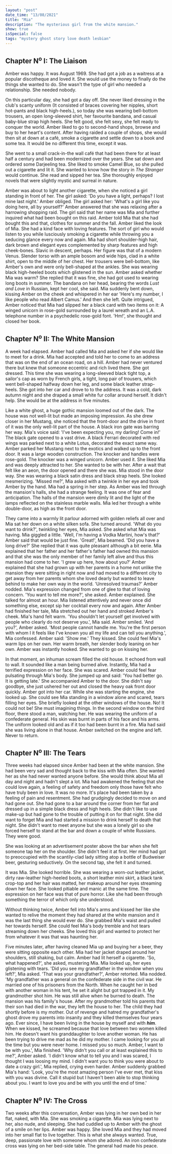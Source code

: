 ```yaml
---
layout: "post"
date_time: "13/08/2021"
title: "Mia"
description: "The mysterious girl from the white mansion."
show: true
isSpecial: false
tags: "mystery ghost story love death lesbian"
---
```


## Chapter N<sup>o</sup> I: The Liaison

Amber was happy. It was August 1969. She had got a job as a waitress at a popular discotheque and loved it.
She would use the money to finally do the things she wanted to do. She wasn't the type of girl who needed a relationship.
She needed nobody.

On this particular day, she had got a day off.
She never liked dressing in the club's scanty uniform (It consisted of braces covering her nipples, short hot-pants and black high-heels.), so today she was wearing bell-bottom trousers, an open long-sleeved shirt, her favourite bandana, and casual baby-blue strap high heels.
She felt good, she felt sexy, she felt ready to conquer the world. Amber liked to go to second-hand shops, browse and buy to her heart's content. After having raided a couple of shops, she would then sit at down at a café, smoke a cigarette and settle down to a book and some tea. It would be no different this time, except it was.

She went to a small crack-in-the wall café that had been there for at least half a century and had been modernized over the years. She sat down and ordered some Darjeeling tea. She liked to smoke Camel Blue, so she pulled out a cigarette
and lit it.
She wanted to know how the story in *The Stranger* would continue. She read and sipped her tea.
She thoroughly enjoyed novels that were slightly mystic and surreal in nature.

Amber was about to light another cigarette, when she noticed a girl standing in front of her. The girl asked: 'Do you have a light, perhaps? I lost mine last night.'  Amber obliged. The girl asked her: 'What's a girl like you doing here, all by yourself?' Amber answered that she was relaxing after a harrowing shopping raid. The girl said that her name was Mia and further inquired what had been bought on this raid. Amber told Mia that she had bought this and that, clothes for summer and the fall. Amber liked the look of Mia. She had a kind face with loving features. The sort of girl who would listen to you while lusciously smoking a cigarette while throwing you a seducing glance every now and again. Mia had short shoulder-high hair, dark brown and elegant eyes complemented by sharp features and high cheek-bones. Slavic in descent, perhaps. Her figure was that of a modern Venus. Slender torso with an ample bosom and wide hips, clad in a white shirt, open to the middle of her chest. Her trousers were bell-bottom, like Amber's own and were only bell-shaped at the ankles. She was wearing black high-heeled boots which glistened in the sun. Amber asked whether Mia was warm? She replied that it was fine, she had got used to wearing long boots in summer. The bandana on her head, bearing the words *Lust and Love* in Russian, kept her cool, she said. Mia suddenly bent down, kissing Amber on the cheek and whispered in her ear 'Here's my number, I like people who read Albert Camus.' And then she left. Quite intrigued, Amber noticed that Mia had slipped her a black card with two items on it: A winged unicorn in rose-gold surrounded by a laurel wreath and an L.A. telephone number in a psychedelic rose-gold font. 'Hm!', she thought and closed her book.

## Chapter N<sup>o</sup> II: The White Mansion

A week had elapsed. Amber had called Mia and asked her if she would like to meet for a drink. Mia had accepted and told her to come to an address that was on the end of an ocean road, on a hill. Amber had never ventured there but knew that someone eccentric and rich lived there. She got dressed. This time she was wearing a long-sleeved black tight top, a sailor's cap as worn by French girls, a tight, long pair of trousers, which went bell-shaped halfway down her leg, and some black leather strap-heels. She got into her car and drove to to the address. It was a cold, dark autumn night and she draped a small white fur collar around herself. It didn't help. She would be at the address in five minutes.

Like a white ghost, a huge gothic mansion loomed out of the dark. The house was not well-lit but made an imposing impression. As she drew closer in her Mustang, she noticed that the front-door and the drive in front of it was the only well-lit part of the house. A black iron gate was barring her way. Mia's voice said: 'I've been expecting you, my darling! Come in!' The black gate opened to a vast drive. A black Ferrari decorated with red wings was parked next to a white Lotus, decorated the exact same way. Amber parked her Mustang next to the exotics and walked up to the front door. It was a large wooden construction. The knocker and handles were rose-gold. The knocker was a winged unicorn. Amber used it. She liked Mia and was deeply attracted to her. She wanted to be with her. After a wait that felt like an aeon, the door opened and there she was. Mia stood in the door way. She was wearing a black satin dress and black strap heels. She looked mesmerizing. 'Missed me?', Mia asked with a twinkle in her eye and took Amber by the hand. Mia had a spring in her step. As Amber was led through the mansion's halls, she had a strange feeling. It was one of fear and anticipation. The halls of the mansion were dimly lit and the light of the lamps reflected on the stainless marble walls. Mia led her through a white double-door, as high as the front door.

They came into a warmly lit parlour adorned with golden reliefs all over and Mia sat her down on a white silken sofa. She turned around. 'What do you want to drink?', twinkling her eyes, Mia asked. She asked what Mia was having. Mia giggled a little. 'Well, I'm having a Vodka Martini, how's that?' Amber said that would be just fine. 'Great!', Mia beamed. 'Did you have a long drive?' She replied that it was quite pleasant although a bit eerie. Mia explained that her father and her father's father had owned this mansion and that she was the only member of her family left alive and thus this mansion had come to her. 'I grew up here, how about you?' Amber explained that she had grown up with her parents in a home not unlike the mansion they were sitting in right now and had moved to a different city to get away from her parents whom she loved dearly but wanted to leave behind to make her own way in the world. 'Unresolved traumas?' Amber nodded. Mia's expression changed from one of glee to that of loving concern. 'You want to tell me more?', she asked. Amber explained. She talked for almost an hour. Mia listened attentively and never once did something else, except sip her cocktail every now and again. After Amber had finished her tale, Mia stretched out her hand and stroked Amber's cheek. Mia's hand felt warm. 'You shouldn't let yourself get involved with people who clearly do not deserve you.', Mia said. Amber smiled. 'And you?', Amber asked. 'Most people cannot handle me. You're the first person with whom I it feels like I've known you all my life and can tell you anything.', Mia confessed. Amber said: 'Show me.' They kissed. She could feel Mia's warm lips on her own. Her warm breath, her slender body leaning on her own. Amber was instantly hooked. She wanted to go on kissing her.

In that moment, an inhuman scream filled the old house. It echoed from wall to wall. It sounded like a man being burned alive. Instantly, Mia had a terrified expression on her face. She was scared. Amber could feel fear pulsating through Mia's body. She jumped up and said: 'You had better go. It is getting late.' She accompanied Amber to the door. She didn't say goodbye, she just ushered her out and closed the heavy oak front door quickly. Amber got into her car. While she was starting the engine, she looked up. She could see Mia standing in a window alone and scared, tears filling her eyes. She briefly looked at the other windows of the house. No! It could not be! She must imagining things. In the second window on the third floor, there stood a man, watching her. He was wearing the uniform of a confederate general. His skin was burnt in parts of his face and his arms. The uniform looked old and as if it too had been burnt in a fire. Mia had said she was living alone in that house. Amber switched on the engine and left. Never to return.

## Chapter N<sup>o</sup> III: The Tears

Three weeks had elapsed since Amber had been at the white mansion. She had been very sad and thought back to the kiss with Mia often. She wanted her as she had never wanted anyone before. She would think about Mia all day and night and hadn't slept a lot. Mia had awakened the feeling that she could love again, a feeling of safety and freedom only those have felt who have truly been in love. It was no more. It's place had been taken by a feeling of pain and resentment. She had grudgingly decided to move on and had gone out. She had gone to a bar around the corner from her flat and dressed up in a simple black dress and high heels. She didn't like to use make-up but had gone to the trouble of putting it on for that night. She did want to forget Mia and had started a mission to drink herself to death that night. She didn't want to meet anyone but she was a lonely girl so she forced herself to stand at the bar and down a couple of white Russians. They were good.

She was looking at an advertisement poster above the bar when she felt someone tap her on the shoulder. She didn't feel it at first. Her mind had got to preoccupied with the scantily-clad lady sitting atop a bottle of Budweiser beer, gesturing seductively. On the second tap, she felt it and turned.

It was Mia. She looked horrible. She was wearing a worn-out leather jacket, dirty raw-leather high-heeled boots, a short leather mini skirt, a black tank crop-top and her hair was matted, her makeup around her eyes streaming down her face. She looked pitiable and manic at the same time. The expression on her face was that of pure horror. Like she had been through something the terror of which only she understood.

Without thinking twice, Amber fell into Mia's arms and kissed her like she wanted to relive the moment they had shared at the white mansion and it was the last thing she would ever do. She grabbed Mia's waist and pulled her towards herself. She could feel Mia's body tremble and hot tears streaming down her cheeks. She loved this girl and wanted to protect her from whatever it was that was haunting her.

Five minutes later, after having cleaned Mia up and buying her a beer, they were sitting opposite each other. Mia had her jacket draped around her shoulders, still shaking, but calm. Amber had lit herself a cigarette. 'So, what happened?', she asked, mustering Mia. Mia looked up, her eyes glistening with tears. 'Did you see my grandfather in the window when you left?', Mia asked. 'That was your grandfather?', Amber retorted. Mia nodded. 'My grandfather was a general on the confederate side in the civil war. He married one of his prisoners from the North. When he caught her in bed with another woman in his tent, he set it alight but got trapped in it. My grandmother shot him. He was still alive when he burned to death. The mansion was his family's house. After my grandmother told his parents that their son had died in the war, they left the house to her. The child they had shortly before is my mother. Out of revenge and hatred my grandfather's ghost drove my parents into insanity and they killed themselves four years ago. Ever since, I have been living in the house by myself and with ***him***. When we kissed, he screamed because that love between two women killed him. He doesn't want his granddaughter to love another woman. He has been trying to drive me mad as he did my mother. I came looking for you all the time but you were never home. I missed you so much. Amber, I want to be with you.', Mia finished. 'Why didn't you call or at least explained this to me?', Amber asked. 'I didn't know what to tell you and I was scared, I thought I was loosing my mind. I didn't want you to think you were about to date a crazy girl.', Mia replied, crying even harder. Amber suddenly grabbed Mia's hand: 'Look, you're the most amazing person I've ever met, that kiss with you was divine. Call it stupid but I haven't been able to stop thinking about you. I want to love you and be with you until the end of time.'

## Chapter N<sup>o</sup> IV: The Cross

Two weeks after this conversation, Amber was lying in her own bed in her flat, naked, with Mia. She was smoking a cigarette. Mia was lying next to her, also nude, and sleeping. She had cuddled up to Amber with the ghost of a smile on her lips. Amber was happy. She loved Mia and they had moved into her small flat to live together. This is what she always wanted. True, deep, passionate love with someone whom she adored. An iron confederate cross was lying on her bed-side table. The general had made his peace.
